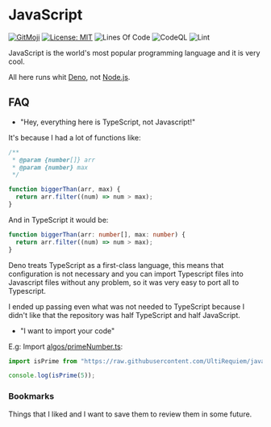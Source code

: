 # JavaScript

[![GitMoji](https://img.shields.io/badge/Gitmoji-%F0%9F%8E%A8%20-FFDD67.svg)](https://gitmoji.dev)
[![License: MIT](https://img.shields.io/badge/License-MIT-blue.svg)](https://opensource.org/licenses/MIT)
![Lines Of Code](https://img.shields.io/tokei/lines/github.com/UltiRequiem/javascript?color=blue&label=Total%20Lines)
![CodeQL](https://github.com/UltiRequiem/javascript/workflows/CodeQL/badge.svg)
![Lint](https://github.com/UltiRequiem/javascript/workflows/Lint/badge.svg)

JavaScript is the world's most popular programming language and it is very cool.

All here runs whit [Deno](https://deno.land), not [Node.js](https://nodejs.org).

## FAQ

- "Hey, everything here is TypeScript, not Javascript!"

It's because I had a lot of functions like:

```javascript
/**
 * @param {number[]} arr
 * @param {number} max
 */

function biggerThan(arr, max) {
  return arr.filter((num) => num > max);
}
```

And in TypeScript it would be:

```typescript
function biggerThan(arr: number[], max: number) {
  return arr.filter((num) => num > max);
}
```

Deno treats TypeScript as a first-class language, this means that configuration
is not necessary and you can import Typescript files into Javascript files
without any problem, so it was very easy to port all to Typescript.

I ended up passing even what was not needed to TypeScript because I didn't like
that the repository was half TypeScript and half JavaScript.

- "I want to import your code"

E.g: Import
[algos/primeNumber.ts](https://github.com/UltiRequiem/javascript/blob/main/algos/primeNumber.ts):

```typescript
import isPrime from "https://raw.githubusercontent.com/UltiRequiem/javascript/main/algos/primeNumber.ts";

console.log(isPrime(5));
```

### Bookmarks

Things that I liked and I want to save them to review them in some future.
